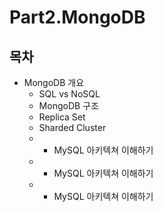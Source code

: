 # Part2.MongoDB

## 목차
* MongoDB 개요
    * SQL vs NoSQL
    * MongoDB 구조 
    * Replica Set
    * Sharded Cluster
    * * MySQL 아키텍쳐 이해하기
    * * MySQL 아키텍쳐 이해하기
    * * MySQL 아키텍쳐 이해하기

